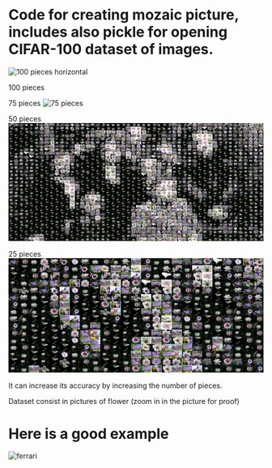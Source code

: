 # Code for creating mozaic picture, includes also pickle for opening CIFAR-100 dataset of images.
![100 pieces horizontal](https://github.com/Dumiy/ComputerVision-III/blob/master/Tema%201/cod/100mozaic.png)

100 pieces


75 pieces
![75 pieces](https://github.com/Dumiy/ComputerVision-III/blob/master/Tema%201/cod/75mozaic.png)

50 pieces
![50 pieces](https://github.com/Dumiy/ComputerVision-III/blob/master/Tema%201/cod/50mozaic.png)


25 pieces
![25 pieces](https://github.com/Dumiy/ComputerVision-III/blob/master/Tema%201/cod/25mozaic.png)



It can increase its accuracy by increasing the number of pieces.


Dataset consist in pictures of flower (zoom in in the picture for proof)


# Here is a good example


![ferrari](https://github.com/Dumiy/ComputerVision-III/blob/master/Tema%201/cod/mozaic.png)
